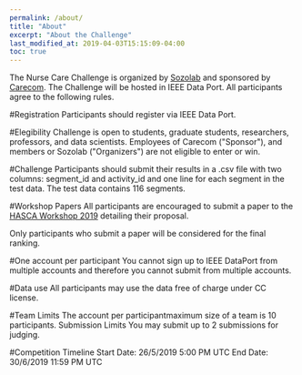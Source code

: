 ```yaml
---
permalink: /about/
title: "About"
excerpt: "About the Challenge"
last_modified_at: 2019-04-03T15:15:09-04:00
toc: true
---
```

The Nurse Care Challenge is organized by [Sozolab](http://sozolab.jp/) and sponsored by [Carecom](https://www.carecom.jp/global/). 
The Challenge will be hosted in IEEE Data Port. 
All participants agree to the following rules. 

#Registration
Participants should register via IEEE Data Port.

#Elegibility
Challenge is open to students, graduate students, researchers, professors, and data scientists. Employees of Carecom ("Sponsor"), and members or Sozolab ("Organizers") are not eligible to enter or win. 


#Challenge
Participants should submit their results in a .csv file with two columns: segment_id and activity_id and one line for each segment in the test data. The test data contains 116 segments. 

#Workshop Papers
All participants are encouraged to submit a paper to the [HASCA Workshop 2019](http://hasca2019.hasc.jp/) detailing their proposal.  

Only participants who submit a paper will be considered for the final ranking. 

#One account per participant
You cannot sign up to IEEE DataPort from multiple accounts and therefore you cannot submit from multiple accounts.

#Data use
All participants may use the data free of charge under CC license.

#Team Limits
The  account per participantmaximum size of a team is 10 participants.
Submission Limits
You may submit up to 2 submissions for judging.

#Competition Timeline
Start Date: 26/5/2019 5:00 PM UTC
End Date: 30/6/2019 11:59 PM UTC